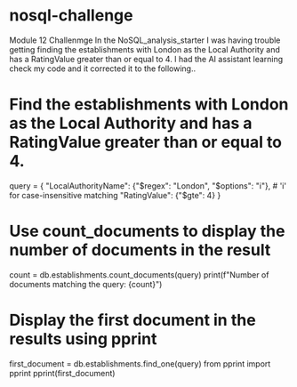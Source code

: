 # nosql-challenge
Module 12 Challenmge
In the NoSQL_analysis_starter I was having trouble getting finding the establishments with London as the Local Authority and has a RatingValue greater than or equal to 4. I had the AI assistant learning check my code and it corrected it to the following..

# Find the establishments with London as the Local Authority and has a RatingValue greater than or equal to 4.
query = {
    "LocalAuthorityName": {"$regex": "London", "$options": "i"},  # 'i' for case-insensitive matching
    "RatingValue": {"$gte": 4}
}

# Use count_documents to display the number of documents in the result
count = db.establishments.count_documents(query)
print(f"Number of documents matching the query: {count}")

# Display the first document in the results using pprint
first_document = db.establishments.find_one(query)
from pprint import pprint
pprint(first_document)


